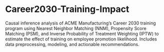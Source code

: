 # Career2030-Training-Impact
Causal inference analysis of ACME Manufacturing’s Career 2030 training program using Nearest Neighbor Matching (NNM), Propensity Score Matching (PSM), and Inverse Probability of Treatment Weighting (IPTW) to estimate the effect of training on employee promotion likelihood. Includes data preprocessing, modeling, and actionable recommendations.

